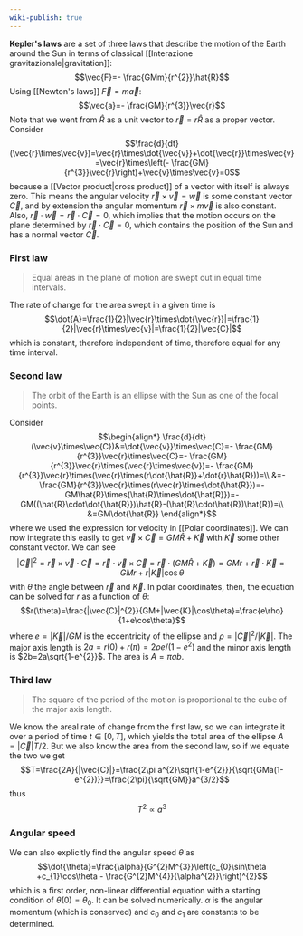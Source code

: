 ```yaml
---
wiki-publish: true
---
```

**Kepler's laws** are a set of three laws that describe the motion of the Earth around the Sun in terms of classical [[Interazione gravitazionale|gravitation]]:
$$\vec{F}=- \frac{GMm}{r^{2}}\hat{R}$$
Using [[Newton's laws]] $\vec{F}=m\vec{a}$:
$$\vec{a}=- \frac{GM}{r^{3}}\vec{r}$$
Note that we went from $\hat{R}$ as a unit vector to $\vec{r}=r\hat{R}$ as a proper vector. Consider
$$\frac{d}{dt}(\vec{r}\times\vec{v})=\vec{r}\times\dot{\vec{v}}+\dot{\vec{r}}\times\vec{v}=\vec{r}\times\left(- \frac{GM}{r^{3}}\vec{r}\right)+\vec{v}\times\vec{v}=0$$
because a [[Vector product|cross product]] of a vector with itself is always zero. This means the angular velocity $\vec{r}\times\vec{v}=\vec{w}$ is some constant vector $\vec{C}$, and by extension the angular momentum $\vec{r}\times m\vec{v}$ is also constant. Also, $\vec{r}\cdot\vec{w}=\vec{r}\cdot\vec{C}=0$, which implies that the motion occurs on the plane determined by $\vec{r}\cdot\vec{C}=0$, which contains the position of the Sun and has a normal vector $\vec{C}$.
### First law
> Equal areas in the plane of motion are swept out in equal time intervals.

The rate of change for the area swept in a given time is
$$\dot{A}=\frac{1}{2}|\vec{r}\times\dot{\vec{r}}|=\frac{1}{2}|\vec{r}\times\vec{v}|=\frac{1}{2}|\vec{C}|$$
which is constant, therefore independent of time, therefore equal for any time interval.
### Second law
> The orbit of the Earth is an ellipse with the Sun as one of the focal points.

Consider
$$\begin{align*}
\frac{d}{dt}(\vec{v}\times\vec{C})&=\dot{\vec{v}}\times\vec{C}=- \frac{GM}{r^{3}}\vec{r}\times\vec{C}=- \frac{GM}{r^{3}}\vec{r}\times(\vec{r}\times\vec{v})=- \frac{GM}{r^{3}}\vec{r}\times(\vec{r}\times(r\dot{\hat{R}}+\dot{r}\hat{R}))=\\
&=- \frac{GM}{r^{3}}\vec{r}\times(r\vec{r}\times\dot{\hat{R}})=-GM\hat{R}\times(\hat{R}\times\dot{\hat{R}})=-GM((\hat{R}\cdot\dot{\hat{R}})\hat{R}-(\hat{R}\cdot\hat{R})\hat{R})=\\
&=GM\dot{\hat{R}}
\end{align*}$$
where we used the expression for velocity in [[Polar coordinates]]. We can now integrate this easily to get $\vec{v}\times\vec{C}=GM\hat{R}+\vec{K}$ with $\vec{K}$ some other constant vector. We can see
$$|\vec{C}|^{2}=\vec{r}\times\vec{v}\cdot\vec{C}=\vec{r}\cdot\vec{v}\times\vec{C}=\vec{r}\cdot(GM\hat{R}+\vec{K})=GMr+\vec{r}\cdot\vec{K}=GMr+r|\vec{K}|\cos\theta$$
with $\theta$ the angle between $\vec{r}$ and $\vec{K}$. In polar coordinates, then, the equation can be solved for $r$ as a function of $\theta$:
$$r(\theta)=\frac{|\vec{C}|^{2}}{GM+|\vec{K}|\cos\theta}=\frac{e\rho}{1+e\cos\theta}$$
where $e=|\vec{K}|/GM$ is the eccentricity of the ellipse and $\rho=|\vec{C}|^{2}/|\vec{K}|$. The major axis length is $2a=r(0)+r(\pi)=2\rho e/(1-e^{2})$ and the minor axis length is $2b=2a\sqrt{1-e^{2}}$. The area is $A=\pi ab$.
### Third law
> The square of the period of the motion is proportional to the cube of the major axis length.

We know the areal rate of change from the first law, so we can integrate it over a period of time $t\in[0,T]$, which yields the total area of the ellipse $A=|\vec{C}|T/2$. But we also know the area from the second law, so if we equate the two we get
$$T=\frac{2A}{|\vec{C}|}=\frac{2\pi a^{2}\sqrt{1-e^{2}}}{\sqrt{GMa(1-e^{2})}}=\frac{2\pi}{\sqrt{GM}}a^{3/2}$$
thus
$$T^{2}\propto a^{3}$$
### Angular speed
We can also explicitly find the angular speed $\dot{\theta}$ as
$$\dot{\theta}=\frac{\alpha}{G^{2}M^{3}}\left(c_{0}\sin\theta +c_{1}\cos\theta - \frac{G^{2}M^{4}}{\alpha^{2}}\right)^{2}$$
which is a first order, non-linear differential equation with a starting condition of $\theta(0)=\theta_{0}$. It can be solved numerically. $\alpha$ is the angular momentum (which is conserved) and $c_{0}$ and $c_{1}$ are constants to be determined.